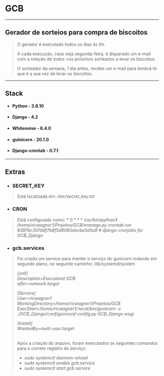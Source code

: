 # GCB

***

## Gerador de sorteios para compra de biscoitos

>O gerador é executado todos os dias às 0h.
>
>A cada execução, caso seja segunda-feira, é disparado um e-mail com a relação de todos >os próximos sorteados a levar os biscoitos.
>
>O sorteador da semana, 1 dia antes, recebe um e-mail para lembrá-lo que é a sua vez de levar os biscoitos.

***

## Stack

- #### Python - 3.8.10

- #### Django - 4.2

- #### Whitenoise - 6.4.0

- #### guinicorn - 20.1.0

- #### Django-crontab - 0.7.1

***

## Extras

- ### SECRET_KEY

> Está localizada em: */etc/secret_key.txt*

- ### CRON

> Está configurado como: * 0 * * * */usr/bin/python3 /home/ricwagner1/Projetos/GCB/manage.py crontab run 8397bc307ddf7b8f5d8060ebcbe5d5a9 # django-cronjobs for GCB_Django*

- ### gcb.services

> Foi criado um service para manter o serviço do gunicorn rodando em segundo plano, no seguinte caminho: */lib/systemd/system*
>
>*[unit]*\
>*Description=Executavel GCB*\
>*after=network.target*
>
>
>*[Service]*\
>*User=ricwagner1*\
>*WorkingDirectory=/home/ricwagner1/Projetos/GCB*\
>*ExecStart=/home/ricwagner1/.local/bin/gunicorn -c ./GCB_Django/conf/guniconf-config.py GCB_Django.wsgi*
>
>*[Install]*\
>*WantedBy=multi-user.target*
>
>\
>Após a criação do arquivo, foram executados os seguintes comandos para o correto registro do serviço:
>
>
> - *sudo systemctl daemon-reload*
> - *sudo systemctl enable gcb.service*
> - *sudo systemctl start gcb.service*
